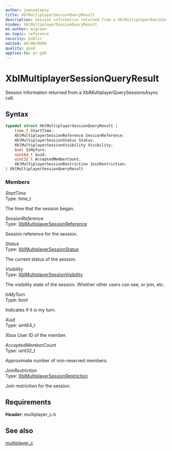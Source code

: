 ```yaml
---
author: joannaleecy
title: XblMultiplayerSessionQueryResult
description: Session information returned from a XblMultiplayerQuerySessionsAsync call.
kindex: XblMultiplayerSessionQueryResult
ms.author: migreen
ms.topic: reference
security: public
edited: 00/00/0000
quality: good
applies-to: pc-gdk
---
```


# XblMultiplayerSessionQueryResult  

Session information returned from a XblMultiplayerQuerySessionsAsync call.  

## Syntax  
  
```cpp
typedef struct XblMultiplayerSessionQueryResult {  
    time_t StartTime;  
    XblMultiplayerSessionReference SessionReference;  
    XblMultiplayerSessionStatus Status;  
    XblMultiplayerSessionVisibility Visibility;  
    bool IsMyTurn;  
    uint64_t Xuid;  
    uint32_t AcceptedMemberCount;  
    XblMultiplayerSessionRestriction JoinRestriction;  
} XblMultiplayerSessionQueryResult  
```
  
### Members  
  
*StartTime*  
Type: time_t  
  
The time that the session began.
  
*SessionReference*  
Type: [XblMultiplayerSessionReference](xblmultiplayersessionreference.md)  
  
Session reference for the session.
  
*Status*  
Type: [XblMultiplayerSessionStatus](../enums/xblmultiplayersessionstatus.md)  
  
The current status of the session.
  
*Visibility*  
Type: [XblMultiplayerSessionVisibility](../enums/xblmultiplayersessionvisibility.md)  
  
The visibility state of the session. Whether other users can see, or join, etc.
  
*IsMyTurn*  
Type: bool  
  
Indicates if it is my turn.
  
*Xuid*  
Type: uint64_t  
  
Xbox User ID of the member.
  
*AcceptedMemberCount*  
Type: uint32_t  
  
Approximate number of non-reserved members.
  
*JoinRestriction*  
Type: [XblMultiplayerSessionRestriction](../enums/xblmultiplayersessionrestriction.md)  
  
Join restriction for the session.
  
## Requirements  
  
**Header:** multiplayer_c.h
  
## See also  
[multiplayer_c](../multiplayer_c_members.md)  
  
  